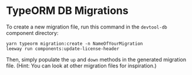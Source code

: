 # TypeORM DB Migrations

To create a new migration file, run this command in the `devtool-db` component directory:

```
yarn typeorm migration:create -n NameOfYourMigration
leeway run components:update-license-header
```

Then, simply populate the `up` and `down` methods in the generated migration file.
(Hint: You can look at other migration files for inspiration.)
